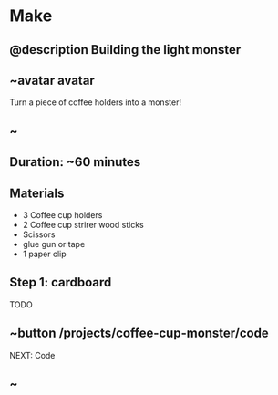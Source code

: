 # Make
## @description Building the light monster

## ~avatar avatar

Turn a piece of coffee holders into a monster!

## ~

## Duration: ~60 minutes

## Materials
  * 3 Coffee cup holders
  * 2 Coffee cup strirer wood sticks
  * Scissors
  * glue gun or tape
  * 1 paper clip

## Step 1: cardboard

TODO

## ~button /projects/coffee-cup-monster/code
NEXT: Code
## ~